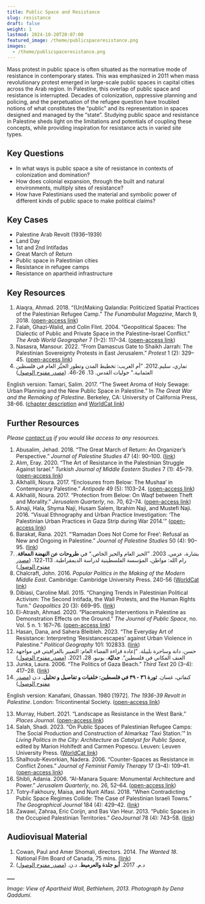 ```yaml
---
title: Public Space and Resistance
slug: resistance
draft: false
weight: 1
lastmod: 2024-10-20T20:07:00
featured_image: /theme/publicspaceresistance.png
images:
  - /theme/publicspaceresistance.png
---
```

Mass protest in public space is often situated as the normative mode of resistance in contemporary states. This was emphasized in 2011 when mass revolutionary protest emerged in large-scale public spaces in capital cities across the Arab region. In Palestine, this overlap of public space and resistance is interrupted. Decades of colonization, oppressive planning and policing, and the perpetuation of the refugee question have troubled notions of what constitutes the “public” and its representation in spaces designed and managed by the “state”. Studying public space and resistance in Palestine sheds light on the limitations and potentials of coupling these concepts, while providing inspiration for resistance acts in varied site types. 

## Key Questions

- In what ways is public space a site of resistance in contexts of colonization and domination?
- How does colonial expansion, through the built and natural environments, multiply sites of resistance? 
- How have Palestinians used the material and symbolic power of different kinds of public space to make political claims? 

## Key Cases

- Palestine Arab Revolt (1936–1939)
- Land Day
- 1st and 2nd Intifadas
- Great March of Return 
- Public space in Palestinian cities
- Resistance in refugee camps
- Resistance on apartheid infrastructure

## Key Resources

1. Alaqra, Ahmad. 2018. “(Un)Making Qalandia: Politicized Spatial Practices of the Palestinian Refugee Camp.” _The Funambulist Magazine_, March 9, 2018. ([open-access link](https://thefunambulist.net/magazine/16-proletarian-fortresses/unmaking-qalandia-politicized-spatial-practices-palestinian-refugee-camp-ahmad-alaqra)) 
2. Falah, Ghazi-Walid, and Colin Flint. 2004. “Geopolitical Spaces: The Dialectic of Public and Private Space in the Palestine–Israel Conflict.” _The Arab World Geographer_ 7 (1–2): 117–34. ([open-access link](https://www.researchgate.net/profile/Colin-Flint-3/publication/292692290_Geopolitical_spaces_The_dialectic_of_public_and_private_space_in_the_Palestine-Israel_conflict/links/58a2433daca272046aafe6bd/Geopolitical-spaces-The-dialectic-of-public-and-private-space-in-the-Palestine-Israel-conflict.pdf?_tp=eyJjb250ZXh0Ijp7ImZpcnN0UGFnZSI6InB1YmxpY2F0aW9uIiwicGFnZSI6InB1YmxpY2F0aW9uIn19))
3. Nasasra, Mansour. 2022. “From Damascus Gate to Shaikh Jarrah: The Palestinian Sovereignty Protests in East Jerusalem.” _Protest_ 1 (2): 329–45. ([open-access link](https://brill.com/view/journals/prot/1/2/article-p329_006.xml))
4. تماري، سليم.2012. ”أم الغريب: تخطيط المدن وتطور الحيِّز العام في فلسطين العثمانية.“ حوليات القدس. 13. 26-46. ([مصدر مفتوح الوصول](https://www.palestine-studies.org/ar/node/43170#:~:text=نبذة%20مختصرة%3A,المحليين،%20والإصلاح%20المحلي%20والحرب%20العظمى.))

English version: Tamari, Salim. 2017. “The Sweet Aroma of Holy Sewage: Urban Planning and the New Public Space in Palestine.” In _The Great War and the Remaking of Palestine_. Berkeley, CA: University of California Press, 38-66. ([chapter description](https://academic.oup.com/california-scholarship-online/book/16086/chapter-abstract/171088224?redirectedFrom=fulltext) and [WorldCat link](https://search.worldcat.org/title/1038189463))

## Further Resources 

_Please&#32;[contact us](https://palestine.araburbanism.com/contact/)&#32;if you would like access to any resources._

1. Abusalim, Jehad. 2018. “The Great March of Return: An Organizer’s Perspective.” _Journal of Palestine Studies_ 47 (4): 90–100. ([link](https://www.tandfonline.com/doi/abs/10.1525/jps.2018.47.4.90))
2. Alım, Eray. 2020. “The Art of Resistance in the Palestinian Struggle Against Israel.” _Turkish Journal of Middle Eastern Studies_ 7 (1): 45–79. ([open-access link](https://dergipark.org.tr/tr/download/article-file/1112140))
3. Alkhalili, Noura. 2017. “Enclosures from Below: The Mushaa’ in Contemporary Palestine.” _Antipode_ 49 (5): 1103–24. ([open-access link](https://lucris.lub.lu.se/ws/portalfiles/portal/25657038/Article_II_Alkhalili.pdf))
4. Alkhalili, Noura. 2017. “Protection from Below: On Waqf between Theft and Morality.” _Jerusalem Quarterly_, no. 70, 62–74. ([open-access link](https://www.palestine-studies.org/sites/default/files/jq-articles/Pages_from_JQ_70_-_Alkhalili_0.pdf))
5. Alnaji, Hala, Shyma Naji, Husam Salem, Ibrahim Naji, and Mustefi Naji. 2016. “Visual Ethnography and Urban Practice Investigation: ‘The Palestinian Urban Practices in Gaza Strip during War 2014.’” ([open-access link](https://dadun.unav.edu/handle/10171/42256))
6. Barakat, Rana. 2021. “‘Ramadan Does Not Come for Free’: Refusal as New and Ongoing in Palestine.” _Journal of Palestine Studies_ 50 (4): 90–95. ([link](https://www.tandfonline.com/doi/full/10.1080/0377919X.2021.1979376))
7. بشارة، عزمي. 2003. ”الحيز العام والحيز الخاص.“ في **طروحات عن النهضة المعاقة**. رام الله: مواطن، المؤسسة الفلسطينية لدراسة الديمقراطية. 113-122. ([مصدر مفتوح الوصول](https://muwatin.birzeit.edu/sites/default/files/publications/attachments/Azmi%20Bishara%20-%20Theses%20on%20a%20Deferred%20Awakening.pdf))
8. Chalcraft, John. 2016. _Popular Politics in the Making of the Modern Middle East_. Cambridge: Cambridge University Press. 240-56 ([WorldCat link](https://search.worldcat.org/title/922561826))
9. Dibiasi, Caroline Mall. 2015. “Changing Trends in Palestinian Political Activism: The Second Intifada, the Wall Protests, and the Human Rights Turn.” _Geopolitics_ 20 (3): 669–95. ([link](https://www.tandfonline.com/doi/abs/10.1080/14650045.2015.1028028))
10. El-Atrash, Ahmad. 2020. “Placemaking Interventions in Palestine as Demonstration Effects on the Ground.” _The Journal of Public Space_, no. Vol. 5 n. 1: 167–76. ([open-access link](https://www.journalpublicspace.org/index.php/jps/article/view/1256/769))
11. Hasan, Dana, and Sahera Bleibleh. 2023. “The Everyday Art of Resistance: Interpreting ‘Resistancescapes’ against Urban Violence in Palestine.” _Political Geography_ 101: 102833. ([link](https://www.sciencedirect.com/science/article/abs/pii/S0962629823000112))
12. حسن، دانة وساحرة بليبلة. ”إعادة قراءة الفضاء العام: التعبير بالغرافيتي في مواجهة العنف المكاني في فلسطين“. **جدليّة**، يونيو، 28، 2021. ([مصدر مفتوح الوصول](https://www.jadaliyya.com/Details/43033)) 
13. Junka, Laura. 2006. “The Politics of Gaza Beach.” _Third Text_ 20 (3–4): 417–28. ([link](https://www.tandfonline.com/doi/full/10.1080/09528820600855428))
14. كنفاني، غسان. **ثورة ٣٦ - ٣٩ في فلسطين: خلفيات و تفاصيل و تحليل**. د.ن ([مصدر مفتوح الوصول](https://archive.org/details/36393/page/n1/mode/2up))

English version: Kanafani, Ghassan. 1980 [1972]. _The 1936-39 Revolt in Palestine_. London: Tricontinental Society. ([open-access link](https://yplus.ps/wp-content/uploads/2021/01/Kanafani-Ghassan-The-1936-39-Revolt-in-Palestine.pdf))

13. Murray, Hubert. 2021. “Landscape as Resistance in the West Bank.” _Places Journal_. ([open-access link](https://placesjournal.org/article/battir-landscape-as-palestinian-resistance-in-the-west-bank))
14. Salah, Shadi. 2023. “On Public Spaces of Palestinian Refugee Camps: The Social Production and Construction of Almarkaz ‘Taxi Station.’” In _Living Politics in the City: Architecture as Catalyst for Public Space_, edited by Marion Hohlfedt and Carmen Popescu. Leuven: Leuven University Press. ([WorldCat link](https://search.worldcat.org/title/1342623596))
15. Shalhoub-Kevorkian, Nadera. 2006. “Counter-Spaces as Resistance in Conflict Zones.” _Journal of Feminist Family Therapy_ 17 (3–4): 109–41. ([open-access link](https://www.tandfonline.com/doi/pdf/10.1300/J086v17n03_07))
16. Shibli, Adania. 2006. “Al-Manara Square: Monumental Architecture and Power.” _Jerusalem Quarterly_, no. 26, 52–64. ([open-access link](https://www.palestine-studies.org/sites/default/files/jq-articles/26_shibli_1_0.pdf))
17. Totry-Fakhoury, Maisa, and Nurit Alfasi. 2018. “When Contradicting Public Space Regimes Collide: The Case of Palestinian Israeli Towns.” _The Geographical Journal_ 184 (4): 429–42. ([link](https://rgs-ibg.onlinelibrary.wiley.com/doi/abs/10.1111/geoj.12265))
18. Zawawi, Zahraa, Eric Corijn, and Bas Van Heur. 2013. “Public Spaces in the Occupied Palestinian Territories.” _GeoJournal_ 78 (4): 743–58. ([link](https://link.springer.com/article/10.1007/s10708-012-9463-9))

## Audiovisual Material

1. Cowan, Paul and Amer Shomali, directors. 2014. _The Wanted 18_. National Film Board of Canada, 75 mins. ([link](https://www.kanopy.com/en/product/wanted-18-israeli-armys-pursuit-18-cows))
2. د.م. 2017. **أبو جلدة والعرميط**. د.ن. ([مصدر مفتوح الوصول](https://abujildeh.com/))

**\_\_\_**

_Image: View of Apartheid Wall, Bethlehem, 2013. Photograph by Dena Qaddumi._
